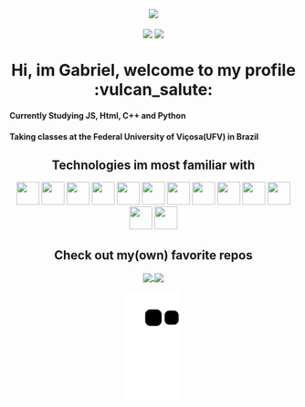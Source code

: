 <p align="center">
  
  <img src="https://i.imgur.com/MBvlDKf.png" style="width: 800px;">
 
</p>

<p align="center">
  
  <img align="center" src="https://github-readme-stats.vercel.app/api?username=gabrieltheophilo&show_icons=true&include_all_commits&count_private=true&hide_border=true&custom_title=Github%20Activity&theme=dracula" height="155em" />

  <img align="center"  src="https://github-readme-stats.vercel.app/api/top-langs/?username=gabrieltheophilo&card_width=250&exclude_repo=ConwaysGame&custom_title=Most%20used%20languages&langs_count=6&hide_border=true&layout=compact&theme=dracula" height="155em" />
  <div = align="center">
 <h1 align="center">Hi, im Gabriel, welcome to my profile :vulcan_salute:</h2>
  <h4 align="center" style="text-align: justify;">Currently Studying JS, Html, C++ and Python</h4>
  <h4 align="center" style="text-align: justify;">Taking classes at the Federal University of Viçosa(UFV) in Brazil</h4>
  <div align="center">
  <h2>Technologies im most familiar with</h3>
  
  <img src="https://cdn.jsdelivr.net/gh/devicons/devicon/icons/git/git-original.svg" width="40" height="40" />
    <img src="https://cdn.jsdelivr.net/gh/devicons/devicon/icons/windows8/windows8-original.svg" width="40" height="40" />
    
  <img src="https://cdn.jsdelivr.net/gh/devicons/devicon/icons/linux/linux-original.svg" width="40" height="40"/>
    <img src="https://cdn.jsdelivr.net/gh/devicons/devicon/icons/ubuntu/ubuntu-plain.svg" width="40" height="40"/>
  <img src="https://cdn.jsdelivr.net/gh/devicons/devicon/icons/python/python-original.svg" width="40" height="40" />
  <img src="https://cdn.jsdelivr.net/gh/devicons/devicon/icons/numpy/numpy-original.svg" width="40" height="40"/>
  <img src="https://cdn.jsdelivr.net/gh/devicons/devicon/icons/css3/css3-original.svg" width="40" height="40"/>
  <img src="https://cdn.jsdelivr.net/gh/devicons/devicon/icons/html5/html5-original.svg" width="40" height="40"/>
  <img src="https://cdn.jsdelivr.net/gh/devicons/devicon/icons/javascript/javascript-original.svg" width="40" height="40"/>
  <img src="https://cdn.jsdelivr.net/gh/devicons/devicon/icons/photoshop/photoshop-plain.svg" width="40" height="40"/>
  <img src="https://cdn.jsdelivr.net/gh/devicons/devicon/icons/illustrator/illustrator-plain.svg" width="40" height="40"/>
  <img src="https://cdn.jsdelivr.net/gh/devicons/devicon/icons/cplusplus/cplusplus-original.svg"  width="40" height="40"/>
  <img src="https://cdn.jsdelivr.net/gh/devicons/devicon/icons/c/c-original.svg" width="40" height="40"/>
    
</div>
    <h2 >Check out my(own) favorite repos</h3>
  <a href="https://github.com/GabrielTheophilo/ConwaysGame">
  <img align="center"  src="https://github-readme-stats.vercel.app/api/pin/?username=GabrielTheophilo&repo=ConwaysGame&hide_border=true&theme=dracula" height="125em" />
  </a>
  
  <a href="https://github.com/GabrielTheophilo/NewsApiScript">
  <img align="center" src="https://github-readme-stats.vercel.app/api/pin/?username=GabrielTheophilo&repo=NewsApiScript&hide_border=true&theme=dracula" height="125em"/>
  </a>
</p>


<p align="center">
  
  <img src="https://github.com/gabrieltheophilo/gabrieltheophilo/blob/output/github-contribution-grid-snake.svg">
  
</p>





